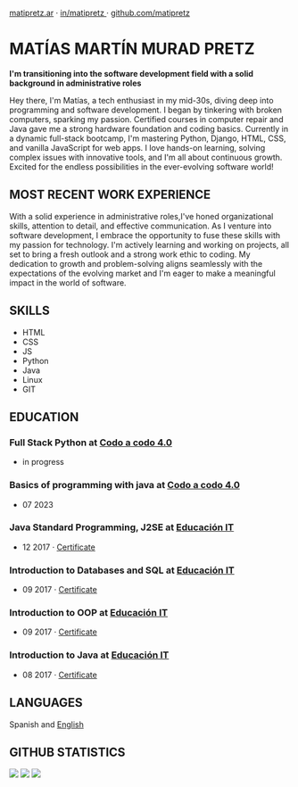 [matipretz.ar](https://matipretz.ar/)  ·  [in/matipretz ](https://www.linkedin.com/in/matipretz/) · [github.com/matipretz](https://github.com/matipretz)

# MATÍAS MARTÍN MURAD PRETZ

**I'm transitioning into the software development field with a solid background in administrative roles**

Hey there, I'm Matías, a tech enthusiast in my mid-30s, diving deep into programming and software development. I began by tinkering with broken computers, sparking my passion. Certified courses in computer repair and Java gave me a strong hardware foundation and coding basics. Currently in a dynamic full-stack bootcamp, I'm mastering Python, Django, HTML, CSS, and vanilla JavaScript for web apps. I love hands-on learning, solving complex issues with innovative tools, and I'm all about continuous growth. Excited for the endless possibilities in the ever-evolving software world!

## MOST RECENT WORK EXPERIENCE

With a solid experience in administrative roles,I've honed organizational skills, attention to detail, and effective communication. As I venture into software development, I embrace the opportunity to fuse these skills with my passion for technology. I'm actively learning and working on projects, all set to bring a fresh outlook and a strong work ethic to coding. My dedication to growth and problem-solving aligns seamlessly with the expectations of the evolving market and I'm eager to make a meaningful impact in the world of software.

## SKILLS

- HTML
- CSS
- JS
- Python
- Java
- Linux
- GIT

## EDUCATION

### **Full Stack Python** at [Codo a codo 4.0](https://agenciadeaprendizaje.bue.edu.ar/codo-a-codo/)
- in progress

### **Basics of programming with java** at [Codo a codo 4.0](https://agenciadeaprendizaje.bue.edu.ar/codo-a-codo/)
- 07 2023 

### **Java Standard Programming, J2SE** at [Educación IT](https://www.educacionit.com/)
- 12 2017 · [Certificate](https://www.educacionit.com/perfil/matias-martin-murad-pretz-225217/certificado/25229)

### **Introduction to Databases and SQL** at [Educación IT](https://www.educacionit.com/)
- 09 2017 · [Certificate](https://www.educacionit.com/perfil/matias-martin-murad-pretz-225217/certificado/27282)


### **Introduction to OOP** at [Educación IT](https://www.educacionit.com/)
- 09 2017 · [Certificate](https://www.educacionit.com/perfil/matias-martin-murad-pretz-225217/certificado/25209)


### **Introduction to Java** at [Educación IT](https://www.educacionit.com/)  
- 08 2017 · [Certificate](https://www.educacionit.com/perfil/matias-martin-murad-pretz-225217/certificado/26726)


## LANGUAGES

Spanish and [English](http://www.efset.org/cert/myHW3s)

## GITHUB STATISTICS

![](http://github-profile-summary-cards.vercel.app/api/cards/profile-details?username=matipretz&theme=dark)
![](http://github-profile-summary-cards.vercel.app/api/cards/most-commit-language?username=matipretz&theme=dark)
![](http://github-profile-summary-cards.vercel.app/api/cards/stats?username=matipretz&theme=dark)